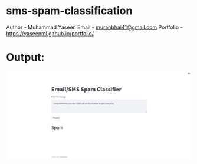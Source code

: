 # sms-spam-classification

Author - Muhammad Yaseen
Email - muranbhai41@gmail.com
Portfolio - https://yaseenml.github.io/portfolio/

# Output:

![alt text](outputs/spam.jpeg)

